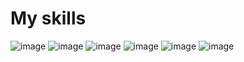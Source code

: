 #         My skills
![image](https://github.com/Dima-Kachimov/Dima-Kachimov/assets/137336892/7279471f-6c9e-495e-a406-f705e834d3c0)      ![image](https://github.com/Dima-Kachimov/Dima-Kachimov/assets/137336892/a0ac01f0-280c-4e03-b02c-70a793899391)      ![image](https://github.com/Dima-Kachimov/Dima-Kachimov/assets/137336892/584d16df-fe57-46b6-8349-022542806f25)
      ![image](https://github.com/Dima-Kachimov/Dima-Kachimov/assets/137336892/45bddfaa-2e1b-447d-8cb5-5110a296d2fd)      ![image](https://github.com/Dima-Kachimov/Dima-Kachimov/assets/137336892/e09f67af-98c3-489c-a09e-25c321e1e11a)      ![image](https://github.com/Dima-Kachimov/Dima-Kachimov/assets/137336892/ea64f5f1-4ee2-4a14-a04a-6aa163cf764e)   




